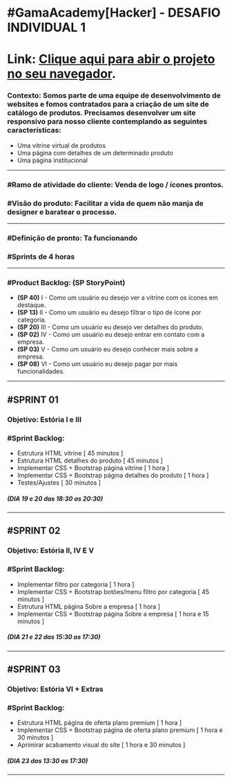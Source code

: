 # #GamaAcademy[Hacker] - DESAFIO INDIVIDUAL 1
# Link: <a href="https://guibublitz.github.io/GamaAcademyDesafio/">Clique aqui para abir o projeto no seu navegador</a>.
### Contexto: Somos parte de uma equipe de desenvolvimento de websites e fomos contratados para a criação de um site de catálogo de produtos. Precisamos desenvolver um site responsivo para nosso cliente contemplando as seguintes características:
- Uma vitrine virtual de produtos
- Uma página com detalhes de um determinado produto
- Uma página institucional
---
### #Ramo de atividade do cliente: Venda de logo / ícones prontos.
### #Visão do produto: Facilitar a vida de quem não manja de designer e baratear o processo.
---
### #Definição de pronto: Ta funcionando
### #Sprints de 4 horas
---
### #Product Backlog: (SP StoryPoint)
 - **(SP 40)** I - Como um usuário eu desejo ver a vitrine com os ícones em destaque.
 - **(SP 13)** II - Como um usuário eu desejo filtrar o tipo de ícone por categoria.
 - **(SP 20)** III - Como um usuário eu desejo ver detalhes do produto.
 - **(SP 02)** IV - Como um usuário eu desejo entrar em contato com a empresa.
 - **(SP 03)** V - Como um usuário eu desejo conhecer mais sobre a empresa.
 - **(SP 08)** VI - Como um usuário eu desejo pagar por mais funcionalidades.
---
## #SPRINT 01 
### Objetivo: Estória I e III
### #Sprint Backlog:
- Estrutura HTML vitrine [ 45 minutos ]
- Estrutura HTML detalhes do produto [ 45 minutos ]
- Implementar CSS + Bootstrap página vitrine [ 1 hora ]
- Implementar CSS + Bootstrap página detalhes do produto [ 1 hora ]
- Testes/Ajustes [ 30 minutos ]
 ##### (DIA 19 e 20 das 18:30 as 20:30)
---
## #SPRINT 02
### Objetivo: Estória II, IV E V
### #Sprint Backlog:
- Implementar filtro por categoria [ 1 hora ]
- Implementar CSS + Bootstrap botões/menu filtro por categoria [ 45 minutos ]
- Estrutura HTML página Sobre a empresa [ 1 hora ]
- Implementar CSS + Bootstrap página Sobre a empresa [ 1 hora e 15 minutos ]
 ##### (DIA 21 e 22 das 15:30 as 17:30)
---
## #SPRINT 03
### Objetivo: Estória VI + Extras
### #Sprint Backlog:
- Estrutura HTML página de oferta plano premium [ 1 hora ]
- Implementar CSS + Bootstrap página de oferta plano premium [ 1 hora e 30 minutos ]
- Aprimirar acabamento visual do site  [ 1 hora e 30 minutos ]
 ##### (DIA 23 das 13:30 as 17:30)
---


